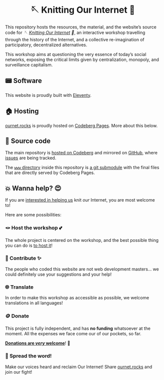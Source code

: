 <h1 align='center'>🪡 Knitting Our Internet 🧶</h1>

This repository hosts the resources, the material, and the website’s source code for *🪡 [Knitting Our Internet](https://ournet.org 'Knitting Our Internet – website') 🧶*, an interactive workshop travelling through the history of the Internet, and a collective re-imagination of participatory, decentralized alternatives.

This workshop aims at questioning the very essence of today’s social networks, exposing the critical limits given by centralization, monopoly, and surveillance capitalism.

## 📟 Software

This website is proudly built with [Eleventy](https://11ty.dev/ 'Eleventy official website').

## 🏠 Hosting

[ournet.rocks](https://ournet.rocks '🪡 Knitting Our Internet 🧶') is proudly hosted on [Codeberg Pages](https://codeberg.page 'Codeberg Pages main page'). More about this below.

## 👾 Source code

The main repository is [hosted on Codeberg](https://codeberg.org/tommi/ournet 'ournet on Codeberg') and mirrored on [GitHub](https://github.com/xplosionmind/ournet 'ournet on GitHub'), where [issues](https://github.com/xplosiomind/tommi.space/issues 'ournet issues on GitHub') are being tracked.

The [`www` directory](https://codeberg.org/tommi/ournet-website 'ournet-website repository on Codeberg') inside this repository is [a git submodule](https://git-scm.com/docs/gitsubmodules 'About submodules on Git’s website') with the final files that are directly served by Codeberg Pages.

## 💥 Wanna help? 😍

If you are [interested in helping us](https://ournet.works/contribute/) knit *our* Internet, you are most welcome to!

Here are some possibilities:

### 🪢 Host the workshop 💕

The whole project is centered on the workshop, and the best possible thing you can do is [to host it](https://ournet.rocks/knit/)!

### 🚀 Contribute ✨

The people who coded this website are not web development masters… we could definitely use your suggestions and your help!

### 🌐 Translate

In order to make this workshop as accessible as possible, we welcome translations in all languages!

### 🪙 Donate

This project is fully independent, and has **no funding** whatsoever at the moment. All the expenses we face come our of our pockets, so far.

[**Donations are *very* welcome**](https://ournet.rocks/contribute/)! 💝

### 📣 Spread the word!

Make our voices heard and reclaim Our Internet! Share [ournet.rocks](https://ournet.rocks) and join our fight!
